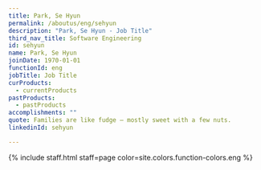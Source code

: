 ```yaml
---
title: Park, Se Hyun
permalink: /aboutus/eng/sehyun
description: "Park, Se Hyun - Job Title"
third_nav_title: Software Engineering
id: sehyun
name: Park, Se Hyun
joinDate: 1970-01-01
functionId: eng
jobTitle: Job Title
curProducts:
  - currentProducts
pastProducts:
  - pastProducts
accomplishments: ""
quote: Families are like fudge – mostly sweet with a few nuts.
linkedinId: sehyun

---
```


{% include staff.html staff=page color=site.colors.function-colors.eng %}
